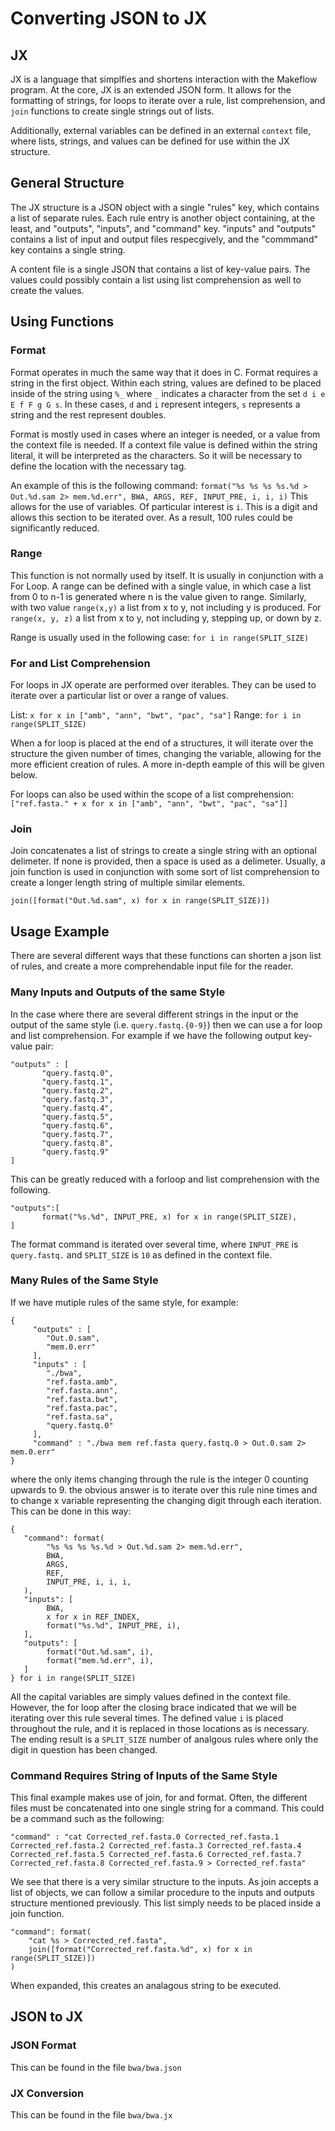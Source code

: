 # Converting JSON to JX #

## JX ##
JX is a language that simplfies and shortens interaction with the Makeflow program. At the core, JX is an extended JSON form.  It allows for the formatting of strings, for loops to iterate over a rule, list comprehension, and `join` functions to create single strings out of lists.

Additionally, external variables can be defined in an external `context` file, where lists, strings, and values can be defined for use within the JX structure.

## General Structure ##
The JX structure is a JSON object with a single "rules" key, which contains a list of separate rules.  Each rule entry is another object containing, at the least, and "outputs", "inputs", and "command" key.  "inputs" and "outputs" contains a list of input and output files respecgively, and the "commmand" key contains a single string.

A content file is a single JSON that contains a list of key-value pairs. The values could possibly contain a list using list comprehension as well to create the values.

## Using Functions ##

### Format ###
Format operates in much the same way that it does in C.  Format requires a string in the first object.  Within each string, values are defined to be placed inside of the string using `%_` where `_` indicates a character from the set `d i e E f F g G s`.  In these cases, `d` and `i` represent integers, `s` represents a string and the rest represent doubles.

Format is mostly used in cases where an integer is needed, or a value from the context file is needed.  If a context file value is defined within the string literal, it will be interpreted as the characters.  So it will be necessary to define the location with the necessary tag.

An example of this is the following command:
```format("%s %s %s %s.%d > Out.%d.sam 2> mem.%d.err", BWA, ARGS, REF, INPUT_PRE, i, i, i)```
This allows for the use of variables.  Of particular interest is `i`.  This is a digit and allows this section to be iterated over.  As a result, 100 rules could be significantly reduced.

### Range ###
This function is not normally used by itself.  It is usually in conjunction with a For Loop.  A range can be defined with a single value, in which case a list from 0 to n-1 is generated where n is the value given to range.  Similarly, with two value `range(x,y)` a list from x to y, not including y is produced.  For `range(x, y, z)` a list from x to y, not including y, stepping up, or down by z.

Range is usually used in the following case:
```for i in range(SPLIT_SIZE)```

### For and List Comprehension ###
For loops in JX operate are performed over iterables.  They can be used to iterate over a particular list or over a range of values.

List:
```x for x in ["amb", "ann", "bwt", "pac", "sa"]```
Range:
```for i in range(SPLIT_SIZE)```

When a for loop is placed at the end of a structures, it will iterate over the structure the given number of times, changing the variable, allowing for the more efficient creation of rules.  A more in-depth eample of this will be given below.

For loops can also be used within the scope of a list comprehension:
```["ref.fasta." + x for x in ["amb", "ann", "bwt", "pac", "sa"]]```

### Join ###
Join concatenates a list of strings to create a single string with an optional delimeter.  If none is provided, then a space is used as a delimeter.  Usually, a join function is used in conjunction with some sort of list comprehension to create a longer length string of multiple similar elements.

```join([format("Out.%d.sam", x) for x in range(SPLIT_SIZE)])```

## Usage Example ##
There are several different ways that these functions can shorten a json list of rules, and create a more comprehendable input file for the reader.

### Many Inputs and Outputs of the same Style ###
In the case where there are several different strings in the input or the output of the same style (i.e. `query.fastq.{0-9}`) then we can use a for loop and list comprehension.  For example if we have the following output key-value pair:
```
"outputs" : [
       "query.fastq.0",
       "query.fastq.1", 
       "query.fastq.2",
       "query.fastq.3",
       "query.fastq.4",
       "query.fastq.5",
       "query.fastq.6",
       "query.fastq.7",
       "query.fastq.8",
       "query.fastq.9"
]
```
This can be greatly reduced with a forloop and list comprehension with the following.
```
"outputs":[
       format("%s.%d", INPUT_PRE, x) for x in range(SPLIT_SIZE),
]
```
The format command is iterated over several time, where `INPUT_PRE` is `query.fastq.` and `SPLIT_SIZE` is `10` as defined in the context file.

### Many Rules of the Same Style ###
If we have mutiple rules of the same style, for example:
```
{
	 "outputs" : [
        "Out.0.sam",
        "mem.0.err"
     ],
     "inputs" : [
        "./bwa",
        "ref.fasta.amb",
        "ref.fasta.ann",
        "ref.fasta.bwt",
        "ref.fasta.pac",
        "ref.fasta.sa",
        "query.fastq.0"
     ],
     "command" : "./bwa mem ref.fasta query.fastq.0 > Out.0.sam 2> mem.0.err"
}
```
where the only items changing through the rule is the integer 0 counting upwards to 9.  the obvious answer is to iterate over this rule nine times and to change x variable representing the changing digit through each iteration.  This can be done in this way:
```
{   
   "command": format(
        "%s %s %s %s.%d > Out.%d.sam 2> mem.%d.err",
        BWA,
        ARGS,
        REF,
        INPUT_PRE, i, i, i,
   ),  
   "inputs": [
        BWA,
        x for x in REF_INDEX,
        format("%s.%d", INPUT_PRE, i), 
   ],  
   "outputs": [
        format("Out.%d.sam", i), 
        format("mem.%d.err", i), 
   ]   
} for i in range(SPLIT_SIZE)
```
All the capital variables are simply values defined in the context file. However, the for loop after the closing brace indicated that we will be iterating over this rule several times.  The defined value `i` is placed throughout the rule, and it is replaced in those locations as is necessary.  The ending result is a `SPLIT_SIZE` number of analgous rules where only the digit in question has been changed.

### Command Requires String of Inputs of the Same Style ###
This final example makes use of join, for and format.  Often, the different files must be concatenated into one single string for a command.  This could be a command such as the following:
```
"command" : "cat Corrected_ref.fasta.0 Corrected_ref.fasta.1 Corrected_ref.fasta.2 Corrected_ref.fasta.3 Corrected_ref.fasta.4 Corrected_ref.fasta.5 Corrected_ref.fasta.6 Corrected_ref.fasta.7 Corrected_ref.fasta.8 Corrected_ref.fasta.9 > Corrected_ref.fasta"
```
We see that there is a very similar structure to the inputs. As join accepts a list of objects, we can follow a similar procedure to the inputs and outputs structure mentioned previously.  This list simply needs to be placed inside a join function.
```
"command": format(
	"cat %s > Corrected_ref.fasta",
	join([format("Corrected_ref.fasta.%d", x) for x in range(SPLIT_SIZE)])
)
```
When expanded, this creates an analagous string to be executed.

## JSON to JX ##

### JSON Format ###
This can be found in the file `bwa/bwa.json`

### JX Conversion ###
This can be found in the file `bwa/bwa.jx`
